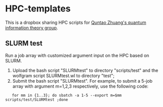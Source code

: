 # HPC-templates

This is a dropbox sharing HPC scripts for [Quntao Zhuang's quantum information theory group](https://sites.google.com/view/quntaozhuang).

## SLURM test
Run a job array with customized argument input on the HPC based on SLURM.

1. Upload the bash script "SLURMtest" to directory "scripts/test" and the wolfgram script SLURMtest.wl to directory "test";
2. Submit the bash script "SLURMtest". For example, to submit a 5-job array with argument m=1,2,3 respectively, use the following code:
```
   for mm in {1..3}; do sbatch -a 1-5 --export m=$mm scripts/test/SLURMtest ;done
```
